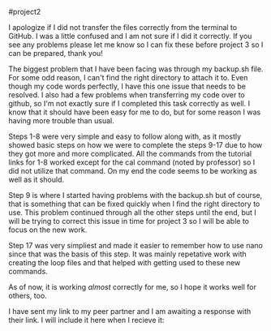 #project2

I apologize if I did not transfer the files correctly from the terminal to GitHub. I was a little confused and I am not sure if I did it correctly. If you see any problems please let me know so I can fix these before project 3 so I can be prepared, thank you!

The biggest problem that I have been facing was through my backup.sh file. For some odd reason, I can't find the right directory to attach it to. Even though my code words perfectly, I have this one issue that needs to be resolved. I also had a few problems when transferring my code over to github, so I'm not exactly sure if I completed this task correctly as well. I know that it should have been easy for me to do, but for some reason I was having more trouble than usual.


Steps 1-8 were very simple and easy to follow along with, as it mostly showed basic steps on how we were to complete the steps 9-17 due to how they got more and more complicated. All the commands from the tutorial links for 1-8 worked except for the cal command (noted by professor) so I did not utilize that command. On my end the code seems to be working as well as it should.


Step 9 is where I started having problems with the backup.sh but of course, that is something that can be fixed quickly when I find the right directory to use. This problem continued through all the other steps until the end, but I will be trying to correct this issue in time for project 3 so I will be able to focus on the new work.

Step 17 was very simpliest and made it easier to remember how to use nano since that was the basis of this step. It was mainly repetative work with creating the loop files and that helped with getting used to these new commands.


As of now, it is working *almost* correctly for me, so I hope it works well for others, too. 

I have sent my link to my peer partner and I am awaiting a response with their link. I will include it here when I recieve it:
